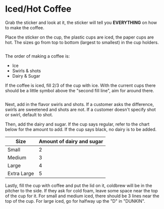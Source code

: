 # Iced/Hot Coffee

Grab the sticker and look at it, the sticker will tell you **EVERYTHING** on how to make the coffee.

Place the sticker on the cup, the plastic cups are iced, the paper cups are hot. The sizes go from top to bottom (largest to smallest) in the cup holders.

![]()

The order of making a coffee is:

- Ice
- Swirls & shots
- Dairy & Sugar

If the coffee is iced, fill 2/3 of the cup with ice. With the current cups there should be a little symbol above the "second fill line", aim for around there.

![]()

Next, add in the flavor swirls and shots. If a customer asks the difference, swirls are sweetened and shots are not. If a customer doesn't specify shot or swirl, default to shot.

Then, add the dairy and sugar. If the cup says regular, refer to the chart below for the amount to add. If the cup says black, no dairy is to be added.

|Size|Amount of dairy and sugar|
|---|---|
|Small|2|
|Medium|3|
|Large|4|
|Extra Large|5|

Lastly, fill the cup with coffee and put the lid on it, coldbrew will be in the pitcher to the side. If they ask for cold foam, leave some space near the top of the cup for it. For small and medium iced, there should be 3 lines near the top of the cup. For large iced, go for halfway up the "D" in "DUNKIN".

![]()

![]()